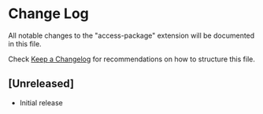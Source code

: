 # Change Log

All notable changes to the "access-package" extension will be documented in this file.

Check [Keep a Changelog](http://keepachangelog.com/) for recommendations on how to structure this file.

## [Unreleased]

- Initial release